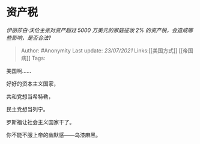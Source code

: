 # 资产税
*伊丽莎白·沃伦主张对资产超过 5000 万美元的家庭征收 2% 的资产税，会造成哪些影响，是否合法?*

> Author: #Anonymity
> Last update: *23/07/2021* 
> Links:[[美国方式]] [[帝国病]]
> Tags:   

 
美国啊……

好好的资本主义国家，

共和党想当希特勒，

民主党想当列宁。

罗斯福让社会主义国家干了。

  


你不能不服上帝的幽默感——乌漆麻黑。



